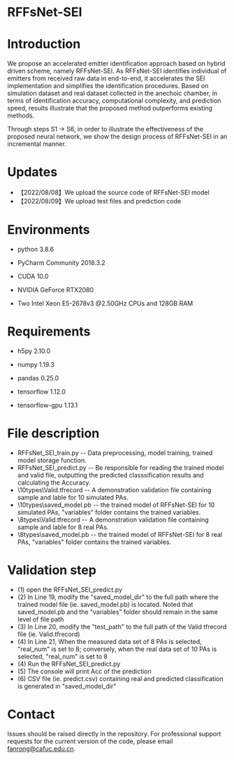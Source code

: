 # RFFsNet-SEI

# Introduction

We propose an accelerated emitter identification approach based on hybrid driven scheme, namely RFFsNet-SEI. As RFFsNet-SEI identifies individual of emitters from received raw data in end-to-end, it accelerates the SEI implementation and simplifies the identification procedures. Based on simulation dataset and real dataset collected in the anechoic chamber, in terms of identification accuracy, computational complexity, and prediction speed, results illustrate that the proposed method outperforms existing methods.

Through steps S1 → S6, in order to illustrate the effectiveness of the proposed neural network, we show the design process of RFFsNet-SEI in an incremental manner.


# Updates
- 【2022/08/08】We upload the source code of RFFsNet-SEI model
- 【2022/08/09】We upload test files and prediction code
  
# Environments

- python 3.8.6

- PyCharm Community 2018.3.2

- CUDA 10.0

- NVIDIA GeForce RTX2080
  
- Two Intel Xeon E5-2678v3 @2.50GHz CPUs and 128GB RAM

# Requirements

- h5py 2.10.0

- numpy 1.19.3
  
- pandas 0.25.0

- tensorflow 1.12.0

- tensorflow-gpu 1.13.1

# File description
- RFFsNet_SEI_train.py -- Data preprocessing, model training, trained model storage function.
- RFFsNet_SEI_predict.py -- Be responsible for reading the trained model and valid file, outputting the predicted classsification results and calculating the Accuracy.
- \10types\Valid.tfrecord -- A demonstration validation file containing sample and lable for 10 simulated PAs.
- \10types\saved_model.pb -- the trained model of RFFsNet-SEI for 10 simulated PAs, "variables" folder contains the trained variables.
- \8types\Valid.tfrecord -- A demonstration validation file containing sample and lable for 8 real PAs.
- \8types\saved_model.pb -- the trained model of RFFsNet-SEI for 8 real PAs, "variables" folder contains the trained variables.

# Validation step
- (1) open the RFFsNet_SEI_predict.py
- (2) In Line 19, modify the "saved_model_dir" to the full path where the trained model file (ie. saved_model.pb) is located.
      Noted that saved_model.pb and the "variables" folder should remain in the same level of file path
- (3) In Line 20, modify the "test_path" to the full path of the Valid tfrecord file (ie. Valid.tfrecord) 
- (4) In Line 21, When the measured data set of 8 PAs is selected, "real_num" is set to 8; conversely, when the real data set of 10 PAs is selected, "real_num" is set to 8
- (4) Run the RFFsNet_SEI_predict.py
- (5) The console will print Acc of the prediction
- (6) CSV file (ie. predict.csv) containing real and predicted classification is generated in "saved_model_dir"

# Contact
Issues should be raised directly in the repository. For professional support requests for the current version of the code, please email fanrong@cafuc.edu.cn.
  
  
  
  
  
